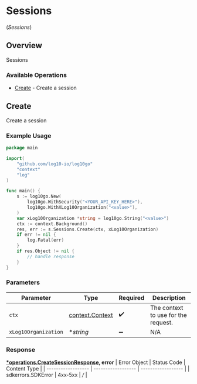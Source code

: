 # Sessions
(*Sessions*)

## Overview

Sessions

### Available Operations

* [Create](#create) - Create a session

## Create

Create a session

### Example Usage

```go
package main

import(
	"github.com/log10-io/log10go"
	"context"
	"log"
)

func main() {
    s := log10go.New(
        log10go.WithSecurity("<YOUR_API_KEY_HERE>"),
        log10go.WithXLog10Organization("<value>"),
    )
    var xLog10Organization *string = log10go.String("<value>")
    ctx := context.Background()
    res, err := s.Sessions.Create(ctx, xLog10Organization)
    if err != nil {
        log.Fatal(err)
    }
    if res.Object != nil {
        // handle response
    }
}
```

### Parameters

| Parameter                                             | Type                                                  | Required                                              | Description                                           |
| ----------------------------------------------------- | ----------------------------------------------------- | ----------------------------------------------------- | ----------------------------------------------------- |
| `ctx`                                                 | [context.Context](https://pkg.go.dev/context#Context) | :heavy_check_mark:                                    | The context to use for the request.                   |
| `xLog10Organization`                                  | **string*                                             | :heavy_minus_sign:                                    | N/A                                                   |


### Response

**[*operations.CreateSessionResponse](../../models/operations/createsessionresponse.md), error**
| Error Object       | Status Code        | Content Type       |
| ------------------ | ------------------ | ------------------ |
| sdkerrors.SDKError | 4xx-5xx            | */*                |
